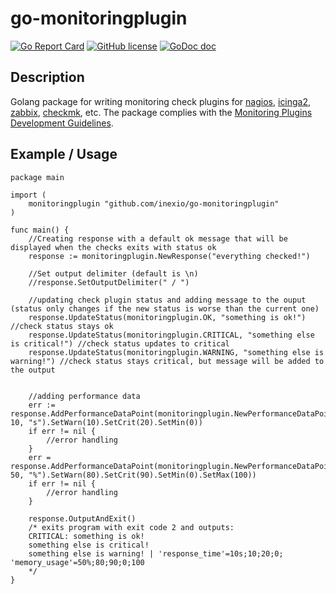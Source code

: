 # go-monitoringplugin


[![Go Report Card](https://goreportcard.com/badge/github.com/inexio/go-monitoringplugin)](https://goreportcard.com/report/github.com/inexio/go-monitoringplugin)
[![GitHub license](https://img.shields.io/badge/license-BSD-blue.svg)](https://github.com/inexio/go-monitoringplugin/blob/master/LICENSE)
[![GoDoc doc](https://img.shields.io/badge/godoc-reference-blue)](https://godoc.org/github.com/inexio/go-monitoringplugin)
## Description
Golang package for writing monitoring check plugins for [nagios](https://www.nagios.org/), [icinga2](https://icinga.com/), [zabbix](https://www.zabbix.com/), [checkmk](https://checkmk.com/), etc.
The package complies with the [Monitoring Plugins Development Guidelines](https://www.monitoring-plugins.org/doc/guidelines.html).

## Example / Usage
	package main

	import (
		monitoringplugin "github.com/inexio/go-monitoringplugin"
	)

	func main() {
		//Creating response with a default ok message that will be displayed when the checks exits with status ok
		response := monitoringplugin.NewResponse("everything checked!")

		//Set output delimiter (default is \n)
		//response.SetOutputDelimiter(" / ")

		//updating check plugin status and adding message to the ouput (status only changes if the new status is worse than the current one)
		response.UpdateStatus(monitoringplugin.OK, "something is ok!") //check status stays ok
		response.UpdateStatus(monitoringplugin.CRITICAL, "something else is critical!") //check status updates to critical
		response.UpdateStatus(monitoringplugin.WARNING, "something else is warning!") //check status stays critical, but message will be added to the output


		//adding performance data
		err := response.AddPerformanceDataPoint(monitoringplugin.NewPerformanceDataPoint("response_time", 10, "s").SetWarn(10).SetCrit(20).SetMin(0))
		if err != nil {
			//error handling
		}
		err = response.AddPerformanceDataPoint(monitoringplugin.NewPerformanceDataPoint("memory_usage", 50, "%").SetWarn(80).SetCrit(90).SetMin(0).SetMax(100))
		if err != nil {
			//error handling
		}

		response.OutputAndExit()
		/* exits program with exit code 2 and outputs:
		CRITICAL: something is ok!
		something else is critical!
		something else is warning! | 'response_time'=10s;10;20;0; 'memory_usage'=50%;80;90;0;100
		*/
	}

